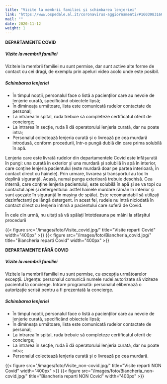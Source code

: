 ```yaml
---
title: "Vizite la membrii familiei și schimbarea lenjeriei"
link: "https://www.ospedale.al.it/coronavirus-aggiornamenti/#1603983160431-d9a7bee0-ff20"
mail: ""
date: 2020-11-12
weight: 1
---
```


**DEPARTAMENTE COVID**

##### Vizite la membrii familiei
Vizitele la membrii familiei nu sunt permise, dar sunt active alte forme de contact cu cei dragi, de exemplu prin apeluri video acolo unde este posibil. 

##### Schimbarea lenjeriei
+ În timpul nopții, personalul face o listă a pacienților care au nevoie de lenjerie curată, specificând obiectele lipsă;
+ În dimineața următoare, lista este comunicată rudelor contactate de personal;
+ La intrarea în spital, ruda trebuie să completeze certificatul oferit de concierge;
+ La intrarea în secție, ruda îi dă operatorului lenjeria curată, dar nu poate intra;
+ Personalul colectează lenjeria curată și o livrează pe cea murdară introdusă, conform procedurii, într-o pungă dublă din care prima solubilă în apă. 
 
Lenjeria care este livrată rudelor din departamentele Covid este înfășurată în pungi: una curată în exterior și una murdară și solubilă în apă în interior, care conține lenjeria pacientului (este murdară doar pe partea interioară, în contact direct cu hainele).
Prin urmare, livrarea și transportul au loc în deplină siguranță. 
Acasă, numai punga exterioară trebuie deschisă. Cea internă, care conține lenjeria pacientului, este solubilă în apă și se va topi cu contactul apei și detergentului: astfel hainele murdare rămân în interior și sunt așezate în siguranță în mașina de spălat. Este recomandabil să utilizați dezinfectanți pe lângă detergent. În acest fel, rudele nu intră niciodată în contact direct cu lenjeria intimă a pacientului care suferă de Covid.

În cele din urmă, nu uitați să vă spălați întotdeauna pe mâini la sfârșitul procedurii

{{< figure src="/images/foto/Visite_covid.jpg/" title="Visite reparti Covid" width="400px" >}}
{{< figure src="/images/foto/Biancheria_covid.jpg/" title="Biancheria reparti Covid" width="400px" >}}

**DEPARTAMENTE FĂRĂ COVID**

##### Vizite la membrii familiei
Vizitele la membrii familiei nu sunt permise, cu excepția următoarelor excepții. 
Urgențe: personalul comunică numele rudei autorizate să viziteze pacientul la concierge. 
Intrare programată: personalul eliberează o autorizație scrisă pentru a fi prezentată la concierge.
 
##### Schimbarea lenjeriei
+ În timpul nopții, personalul face o listă a pacienților care au nevoie de lenjerie curată, specificând obiectele lipsă;
+ În dimineața următoare, lista este comunicată rudelor contactate de personal;
+ La intrarea în spital, ruda trebuie să completeze certificatul oferit de concierge;
+ La intrarea în secție, ruda îi dă operatorului lenjeria curată, dar nu poate intra;
+ Personalul colectează lenjeria curată și o livrează pe cea murdară. 


{{< figure src="/images/foto/Visite_non-covid.jpg/" title="Visite reparti NON Covid" width="400px" >}}
{{< figure src="/images/foto/Biancheria_non-covid.jpg/" title="Biancheria reparti NON Covid" width="400px" >}}
